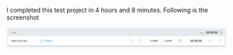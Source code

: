 I completed this test project in 4 hours and 8 minutes. Following is the screenshot


![Alt text](https://github.com/hamza39460/tik_tok_clone/blob/main/time_t.png "Optional title")
